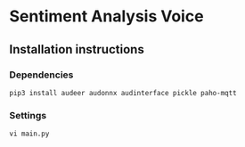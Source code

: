# Sentiment Analysis Voice


## Installation instructions


###

### Dependencies

```
pip3 install audeer audonnx audinterface pickle paho-mqtt
```

### Settings

```
vi main.py
```

